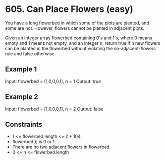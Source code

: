 # 605. Can Place Flowers (easy)

You have a long flowerbed in which some of the plots are planted, and some are not. However, flowers cannot be planted in adjacent plots.

Given an integer array flowerbed containing 0's and 1's, where 0 means empty and 1 means not empty, and an integer n, return true if n new flowers can be planted in the flowerbed without violating the no-adjacent-flowers rule and false otherwise.

## Example 1

Input: flowerbed = [1,0,0,0,1], n = 1
Output: true

## Example 2

Input: flowerbed = [1,0,0,0,1], n = 2
Output: false

## Constraints

- 1 <= flowerbed.length <= 2 \* 104
- flowerbed[i] is 0 or 1.
- There are no two adjacent flowers in flowerbed.
- 0 <= n <= flowerbed.length
